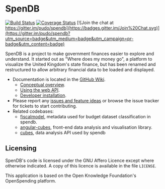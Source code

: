 # SpenDB

[![Build Status](https://travis-ci.org/pudo/spendb.png?branch=master)](https://travis-ci.org/pudo/spendb)
[![Coverage Status](https://coveralls.io/repos/pudo/spendb/badge.svg)](https://coveralls.io/r/pudo/spendb)
[![Join the chat at https://gitter.im/pudo/spendb](https://badges.gitter.im/Join%20Chat.svg)](https://gitter.im/pudo/spendb?utm_source=badge&utm_medium=badge&utm_campaign=pr-badge&utm_content=badge)

SpenDB is a project to make government finances easier to explore and understand. It started out as "Where does my money go", a platform to visualize the United Kingdom's state finance, but has been renamed and restructured to allow arbitrary financial data to be loaded and displayed.

* Documentation is located in the [GitHub Wiki](https://github.com/pudo/spendb/wiki).
	* [Conceptual overview](https://github.com/pudo/spendb/wiki/Conceptual-overview).
	* [Using the web API](https://github.com/pudo/spendb/wiki/Web-API).
	* [Developer installation](https://github.com/pudo/spendb/wiki/Developer-installation).
* Please report any [issues and feature ideas](https://github.com/pudo/spendb/issues) or browse the issue tracker for tickets to start contributing. 
* Related codebases:
	* [fiscalmodel](https://github.com/pudo/fiscalmodel), metadata used for budget dataset classification in spendb.	
	* [angular-cubes](https://github.com/pudo/angular-cubes), front-end data analysis and visualisation library.
	* [cubes](https://github.com/DataBrewery/cubes), data analysis API used by spendb	


## Licensing

SpenDB's code is licensed under the GNU Affero Licence except where otherwise indicated. A copy of this licence is available in the file ``LICENSE``.

This application is based on the Open Knowledge Foundation's OpenSpending platform.
